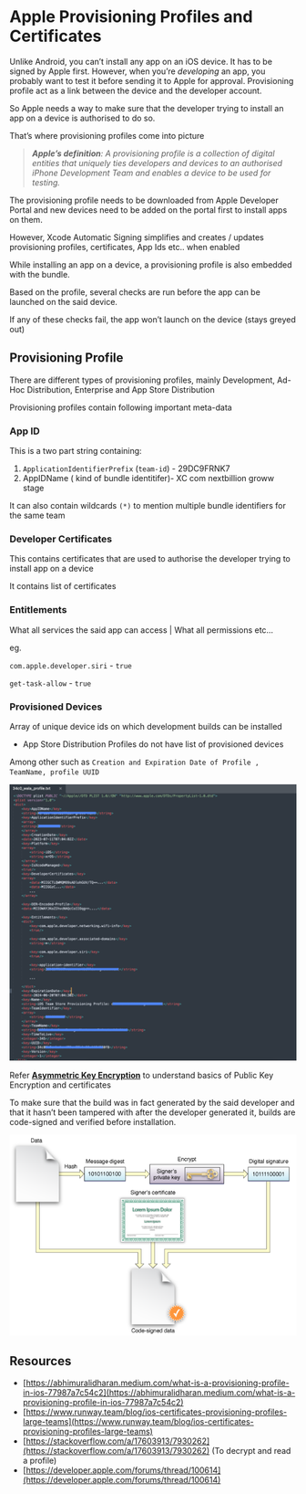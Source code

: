 # Apple Provisioning Profiles and Certificates

Unlike Android, you can’t install any app on an iOS device. It has to be signed by Apple first. However, when you’re *developing* an app, you probably want to test it before sending it to Apple for approval. Provisioning profile act as a link between the device and the developer account.

So Apple needs a way to make sure that the developer trying to install an app on a device is authorised to do so.

That’s where provisioning profiles come into picture

> ***Apple’s definition**:
A provisioning profile is a collection of digital entities that uniquely ties developers and devices to an authorised iPhone Development Team and enables a device to be used for testing.*
> 

The provisioning profile needs to be downloaded from Apple Developer Portal and new devices need to be added on the portal first to install apps on them.

However, Xcode Automatic Signing simplifies and creates / updates provisioning profiles, certificates, App Ids etc.. when enabled

While installing an app on a device, a provisioning profile is also embedded with the bundle.

Based on the profile, several checks are run before the app can be launched on the said device.

If any of these checks fail, the app won’t launch on the device (stays greyed out)

## Provisioning Profile

There are different types of provisioning profiles, mainly Development, Ad-Hoc Distribution, Enterprise and App Store Distribution

Provisioning profiles contain following important meta-data

### App ID

This is a two part string containing:

1. `ApplicationIdentifierPrefix` (`team-id`) - 29DC9FRNK7
2. AppIDName ( kind of bundle identitifer)- XC com nextbillion groww stage

It can also contain wildcards `(*)` to mention multiple bundle identifiers for the same team

### Developer Certificates

This contains certificates that are used to authorise the developer trying to install app on a device

It contains list of certificates

### Entitlements

What all services the said app can access | What all permissions etc…

eg. 

`com.apple.developer.siri` - `true`

`get-task-allow` - `true`

### Provisioned Devices

Array of unique device ids on which development builds can be installed

* App Store Distribution Profiles do not have list of provisioned devices

Among other such as `Creation and Expiration Date of Profile , TeamName, profile UUID`

![Screenshot 2023-08-07 at 6.33.41 PM.png](./res/sample_provisioning_profile.png)

Refer **[Asymmetric Key Encryption](https://github.com/vaidyakhil/Good-Reads/blob/master/miscellaneous/asymmetric_key_encryption/AsymmetricKeyEncryption.md)** to understand basics of Public Key Encryption and certificates

To make sure that the build was in fact generated by the said developer and that it hasn’t been tampered with after the developer generated it, builds are code-signed and verified before installation.

![code_signing.png](./res/code_signing.png)

## Resources

- [https://abhimuralidharan.medium.com/what-is-a-provisioning-profile-in-ios-77987a7c54c2](https://abhimuralidharan.medium.com/what-is-a-provisioning-profile-in-ios-77987a7c54c2)
- [https://www.runway.team/blog/ios-certificates-provisioning-profiles-large-teams](https://www.runway.team/blog/ios-certificates-provisioning-profiles-large-teams)
- [https://stackoverflow.com/a/17603913/7930262](https://stackoverflow.com/a/17603913/7930262) (To decrypt and read a profile)
- [https://developer.apple.com/forums/thread/100614](https://developer.apple.com/forums/thread/100614)
